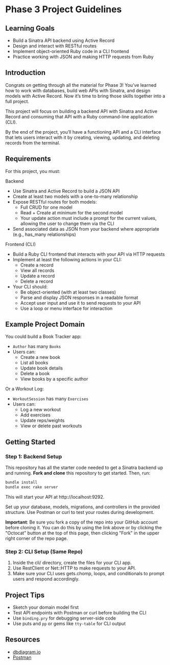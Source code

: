 # Phase 3 Project Guidelines

## Learning Goals

- Build a Sinatra API backend using Active Record
- Design and interact with RESTful routes
- Implement object-oriented Ruby code in a CLI frontend
- Practice working with JSON and making HTTP requests from Ruby

## Introduction

Congrats on getting through all the material for Phase 3! You’ve learned how to work with databases, build web APIs with Sinatra, and design models with Active Record. Now it’s time to bring those skills together into a full project.

This project will focus on building a backend API with Sinatra and Active Record and consuming that API with a Ruby command-line application (CLI).

By the end of the project, you’ll have a functioning API and a CLI interface that lets users interact with it by creating, viewing, updating, and deleting records from the terminal.

## Requirements

For this project, you must:

Backend

- Use Sinatra and Active Record to build a JSON API
- Create at least two models with a one-to-many relationship
- Expose RESTful routes for both models:
  - Full CRUD for one model
  - Read + Create at minimum for the second model
  - Your update action must include a prompt for the current values, allowing the user to change them via the CLI
- Send associated data as JSON from your backend where appropriate (e.g., has_many relationships)

Frontend (CLI)

- Build a Ruby CLI frontend that interacts with your API via HTTP requests
- Implement at least the following actions in your CLI:
  - Create a record
  - View all records
  - Update a record
  - Delete a record
- Your CLI should:
  - Be object-oriented (with at least two classes)
  - Parse and display JSON responses in a readable format
  - Accept user input and use it to send requests to your API
  - Use a loop or menu interface for interaction

## Example Project Domain

You could build a Book Tracker app:

- `Author` has many `Books`
- Users can:
  - Create a new book
  - List all books
  - Update book details
  - Delete a book
  - View books by a specific author

Or a Workout Log:

- `WorkoutSession` has many `Exercises`
- Users can:
  - Log a new workout
  - Add exercises
  - Update reps/weights
  - View or delete past workouts

## Getting Started

### Step 1: Backend Setup

This repository has all the starter code needed to get a Sinatra backend up and
running. **Fork and clone** this repository to get started. Then, run:

```bash
bundle install
bundle exec rake server
```

This will start your API at http://localhost:9292.

Set up your database, models, migrations, and controllers in the provided structure. Use Postman or curl to test your routes during development.

**Important**: Be sure you fork a copy of the repo into your GitHub account
before cloning it. You can do this by using the link above or by clicking the
"Octocat" button at the top of this page, then clicking "Fork" in the upper
right corner of the repo page.

### Step 2: CLI Setup (Same Repo)

1.	Inside the cli/ directory, create the files for your CLI app.
2.	Use RestClient or Net::HTTP to make requests to your API.
3.	Make sure your CLI uses gets.chomp, loops, and conditionals to prompt users and respond accordingly.

## Project Tips

- Sketch your domain model first
- Test API endpoints with Postman or curl before building the CLI
- Use `binding.pry` for debugging server-side code
- Use puts and `pp` or gems like `tty-table` for CLI output

## Resources

- [dbdiagram.io][]
- [Postman][postman download]


[dbdiagram.io]: https://dbdiagram.io/
[postman download]: https://www.postman.com/downloads/
